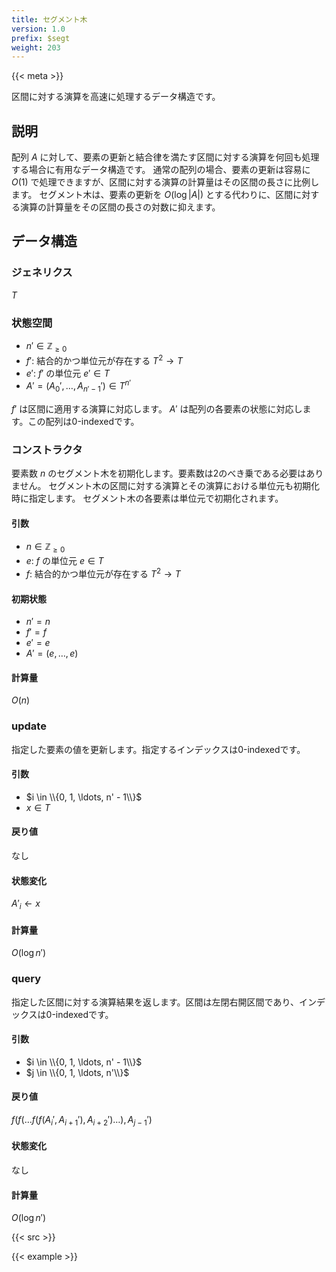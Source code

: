 ```yaml
---
title: セグメント木
version: 1.0
prefix: $segt
weight: 203
---
```


{{< meta >}}

区間に対する演算を高速に処理するデータ構造です。

## 説明
配列 $A$ に対して、要素の更新と結合律を満たす区間に対する演算を何回も処理する場合に有用なデータ構造です。
通常の配列の場合、要素の更新は容易に $O(1)$ で処理できますが、区間に対する演算の計算量はその区間の長さに比例します。
セグメント木は、要素の更新を $O(\log |A|)$ とする代わりに、区間に対する演算の計算量をその区間の長さの対数に抑えます。

## データ構造

### ジェネリクス
$T$

### 状態空間
- $n' \in \mathbb{Z}_{\geq 0}$
- $f'$: 結合的かつ単位元が存在する $T^2 \rightarrow T$
- $e'$: $f'$ の単位元 $e' \in T$
- $A' = (A_{0}', \ldots, A_{n' - 1}') \in T^{n'}$

$f'$ は区間に適用する演算に対応します。
$A'$ は配列の各要素の状態に対応します。この配列は0-indexedです。

### コンストラクタ
要素数 $n$ のセグメント木を初期化します。要素数は2のべき乗である必要はありません。
セグメント木の区間に対する演算とその演算における単位元も初期化時に指定します。
セグメント木の各要素は単位元で初期化されます。

#### 引数
- $n \in \mathbb{Z}_{\geq 0}$
- $e$: $f$ の単位元 $e \in T$
- $f$: 結合的かつ単位元が存在する $T^2 \rightarrow T$

#### 初期状態
- $n' = n$
- $f' = f$
- $e' = e$
- $A' = (e, \ldots, e)$

#### 計算量
$O(n)$

### update
指定した要素の値を更新します。指定するインデックスは0-indexedです。

#### 引数
- $i \in \\{0, 1, \ldots, n' - 1\\}$
- $x \in T$

#### 戻り値
なし

#### 状態変化
$A'_{i} \leftarrow x$

#### 計算量
$O(\log{n'})$

### query
指定した区間に対する演算結果を返します。区間は左閉右開区間であり、インデックスは0-indexedです。

#### 引数
- $i \in \\{0, 1, \ldots, n' - 1\\}$
- $j \in \\{0, 1, \ldots, n'\\}$

#### 戻り値
$f(f( \ldots f(f(A_{i}', A_{i + 1}'), A_{i + 2}') \ldots), A_{j - 1}')$

#### 状態変化
なし

#### 計算量
$O(\log{n'})$

{{< src >}}

{{< example >}}
